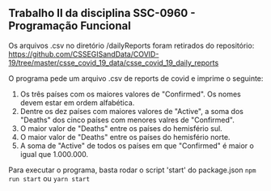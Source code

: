 ## Trabalho II da disciplina SSC-0960 - Programação Funcional

Os arquivos .csv no diretório /dailyReports foram retirados do repositório: https://github.com/CSSEGISandData/COVID-19/tree/master/csse_covid_19_data/csse_covid_19_daily_reports

O programa pede um arquivo .csv de reports de covid e imprime o seguinte:

1) Os três países com os maiores valores de "Confirmed". Os nomes devem estar em ordem alfabética.
2) Dentre os dez países com maiores valores de "Active", a soma dos "Deaths" dos cinco países com menores valres de "Confirmed".
3) O maior valor de "Deaths" entre os países do hemisfério sul.
4) O maior valor de "Deaths" entre os países do hemisfério norte.
5) A soma de "Active" de todos os países em que "Confirmed" é maior o igual que 1.000.000.

Para executar o programa, basta rodar o script 'start' do package.json <code>npm run start</code> ou <code>yarn start</code>
